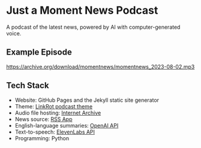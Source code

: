 # Just a Moment News Podcast

A podcast of the latest news, powered by AI with computer-generated voice.

## Example Episode

https://archive.org/download/momentnews/momentnews_2023-08-02.mp3

## Tech Stack

- Website: GitHub Pages and the Jekyll static site generator
- Theme: [LinkRot podcast theme](https://github.com/timklapdor/link-rot)
- Audio file hosting: [Internet Archive](https://archive.org/details/momentnews/)
- News source: [RSS App](https://rss.app/feeds/_0AAqTi9NqZ1F030k.xml)
- English-language summaries: [OpenAI API](https://platform.openai.com/)
- Text-to-speech: [ElevenLabs API](https://beta.elevenlabs.io/)
- Programming: Python
